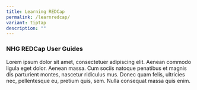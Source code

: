 ```yaml
---
title: Learning REDCap
permalink: /learnredcap/
variant: tiptap
description: ""
---
```

<h3><strong>NHG REDCap User Guides</strong></h3>
<p></p>
<p>Lorem ipsum dolor sit amet, consectetuer adipiscing elit. Aenean commodo
ligula eget dolor. Aenean massa. Cum sociis natoque penatibus et magnis
dis parturient montes, nascetur ridiculus mus. Donec quam felis, ultricies
nec, pellentesque eu, pretium quis, sem. Nulla consequat massa quis enim.</p>